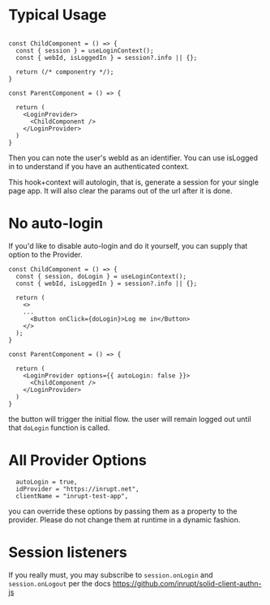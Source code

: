 # Typical Usage

```

const ChildComponent = () => {
  const { session } = useLoginContext();
  const { webId, isLoggedIn } = session?.info || {};

  return (/* componentry */);
}

const ParentComponent = () => {

  return (
    <LoginProvider>
      <ChildComponent />
    </LoginProvider>
  )
}
```

Then you can note the user's webId as an identifier.
You can use isLogged in to understand if you have an authenticated context.

This hook+context will autologin, that is, generate a session for your single page app. It will also clear the params out of the url after it is done.

# No auto-login

If you'd like to disable auto-login and do it yourself, you can supply that option to the Provider.

```
const ChildComponent = () => {
  const { session, doLogin } = useLoginContext();
  const { webId, isLoggedIn } = session?.info || {};

  return (
    <>
    ...
      <Button onClick={doLogin}>Log me in</Button>
    </>
  );
}

const ParentComponent = () => {

  return (
    <LoginProvider options={{ autoLogin: false }}>
      <ChildComponent />
    </LoginProvider>
  )
}
```

the button will trigger the initial flow. the user will remain logged out until that `doLogin` function is called.

# All Provider Options

```
  autoLogin = true,
  idProvider = "https://inrupt.net",
  clientName = "inrupt-test-app",
```

you can override these options by passing them as a property to the provider. Please do not change them at runtime in a dynamic fashion.

# Session listeners

If you really must, you may subscribe to `session.onLogin` and `session.onLogout` per the docs https://github.com/inrupt/solid-client-authn-js
